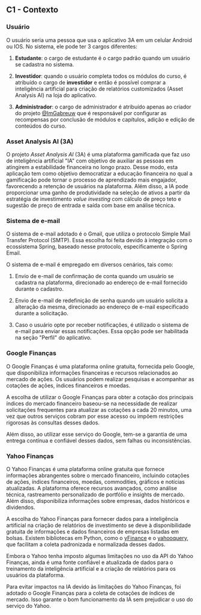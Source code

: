 ## **C1 - Contexto**

### **Usuário**

O usuário seria uma pessoa que usa o aplicativo 3A em um celular Android ou IOS. No sistema, ele pode ter 3 cargos diferentes:

1. **Estudante**: o cargo de estudante é o cargo padrão quando um usuário se cadastra no sistema.

2. **Investidor**: quando o usuário completa todos os módulos do curso, é atribuído o cargo de **investidor** e então é possível comprar a inteligência artificial para criação de relatórios customizados (Asset Analysis AI) na loja do aplicativo.

3. **Administrador**: o cargo de administrador é atribuído apenas ao criador do projeto [@ImGabreuw](https://github.com/ImGabreuw) que é responsável por configurar as recompensas por conclusão de módulos e capítulos, adição e edição de conteúdos do curso.

### **Asset Analysis AI (3A)**

O projeto _Asset Analysis AI_ (3A) é uma plataforma gamificada que faz uso de inteligência artificial "IA" com objetivo de auxiliar as pessoas em atingirem a estabilidade financeira no longo prazo. Desse modo, esta aplicação tem como objetivo democratizar a educação financeira no qual a gamificação pode tornar o processo de aprendizado mais engajador, favorecendo a retenção de usuários na plataforma. Além disso, a IA pode proporcionar uma ganho de produtividade na seleção de ativos a partir da estratégia de investimento _value investing_ com cálculo de preço teto e sugestão de preço de entrada e saída com base em análise técnica.

### **Sistema de e-mail**

O sistema de e-mail adotado é o Gmail, que utiliza o protocolo Simple Mail Transfer Protocol (SMTP). Essa escolha foi feita devido à integração com o ecossistema Spring, baseado nesse protocolo, especificamente o Spring Email.

O sistema de e-mail é empregado em diversos cenários, tais como:

1. Envio de e-mail de confirmação de conta quando um usuário se cadastra na plataforma, direcionado ao endereço de e-mail fornecido durante o cadastro.

2. Envio de e-mail de redefinição de senha quando um usuário solicita a alteração da mesma, direcionado ao endereço de e-mail especificado durante a solicitação.

3. Caso o usuário opte por receber notificações, é utilizado o sistema de e-mail para enviar essas notificações. Essa opção pode ser habilitada na seção "Perfil" do aplicativo.

### **Google Finanças**

O Google Finanças é uma plataforma online gratuita, fornecida pelo Google, que disponibiliza informações financeiras e recursos relacionados ao mercado de ações. Os usuários podem realizar pesquisas e acompanhar as cotações de ações, índices financeiros e moedas.

A escolha de utilizar o Google Finanças para obter a cotação dos principais índices do mercado financeiro baseou-se na necessidade de realizar solicitações frequentes para atualizar as cotações a cada 20 minutos, uma vez que outros serviços cobram por esse acesso ou impõem restrições rigorosas às consultas desses dados.

Além disso, ao utilizar esse serviço do Google, tem-se a garantia de uma entrega contínua e confiável desses dados, sem falhas ou inconsistências.

### **Yahoo Finanças**

O Yahoo Finanças é uma plataforma online gratuita que fornece informações abrangentes sobre o mercado financeiro, incluindo cotações de ações, índices financeiros, moedas, commodities, gráficos e notícias atualizadas. A plataforma oferece recursos avançados, como análise técnica, rastreamento personalizado de portfólio e insights de mercado. Além disso, disponibiliza informações sobre empresas, dados históricos e dividendos.

A escolha do Yahoo Finanças para fornecer dados para a inteligência artificial na criação de relatórios de investimento se deve à disponibilidade gratuita de informações e dados financeiros de empresas listadas em bolsas. Existem bibliotecas em Python, como o [yFinance](https://pypi.org/project/yfinance/) e o [yahooquery](https://pypi.org/project/yahooquery/), que facilitam a coleta padronizada e normalizada desses dados.

Embora o Yahoo tenha imposto algumas limitações no uso da API do Yahoo Finanças, ainda é uma fonte confiável e atualizada de dados para o treinamento da inteligência artificial e a criação de relatórios para os usuários da plataforma.

Para evitar impactos na IA devido às limitações do Yahoo Finanças, foi adotado o Google Finanças para a coleta de cotações de índices de mercado. Isso garante o bom funcionamento da IA sem prejudicar o uso do serviço do Yahoo.